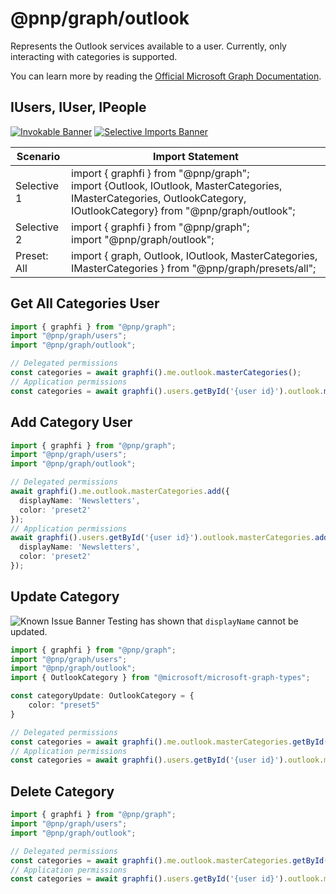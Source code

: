 # @pnp/graph/outlook

Represents the Outlook services available to a user. Currently, only interacting with categories is supported.

You can learn more  by reading the [Official Microsoft Graph Documentation](https://docs.microsoft.com/en-us/graph/api/resources/outlookuser?view=graph-rest-1.0).

## IUsers, IUser, IPeople

[![Invokable Banner](https://img.shields.io/badge/Invokable-informational.svg)](../concepts/invokable.md) [![Selective Imports Banner](https://img.shields.io/badge/Selective%20Imports-informational.svg)](../concepts/selective-imports.md)  

|Scenario|Import Statement|
|--|--|
|Selective 1|import { graphfi } from "@pnp/graph";<br />import {Outlook, IOutlook, MasterCategories, IMasterCategories, OutlookCategory, IOutlookCategory} from "@pnp/graph/outlook";|
|Selective 2|import { graphfi } from "@pnp/graph";<br />import "@pnp/graph/outlook";|
|Preset: All|import { graph, Outlook, IOutlook, MasterCategories, IMasterCategories } from "@pnp/graph/presets/all";|

## Get All Categories User

```TypeScript
import { graphfi } from "@pnp/graph";
import "@pnp/graph/users";
import "@pnp/graph/outlook";

// Delegated permissions
const categories = await graphfi().me.outlook.masterCategories();
// Application permissions
const categories = await graphfi().users.getById('{user id}').outlook.masterCategories();
```

## Add Category User

```TypeScript
import { graphfi } from "@pnp/graph";
import "@pnp/graph/users";
import "@pnp/graph/outlook";

// Delegated permissions
await graphfi().me.outlook.masterCategories.add({
  displayName: 'Newsletters', 
  color: 'preset2'
});
// Application permissions
await graphfi().users.getById('{user id}').outlook.masterCategories.add({
  displayName: 'Newsletters', 
  color: 'preset2'
});
```

## Update Category

![Known Issue Banner](https://img.shields.io/badge/Known%20Issue-important.svg) Testing has shown that `displayName` cannot be updated.

```TypeScript
import { graphfi } from "@pnp/graph";
import "@pnp/graph/users";
import "@pnp/graph/outlook";
import { OutlookCategory } from "@microsoft/microsoft-graph-types";

const categoryUpdate: OutlookCategory = {
    color: "preset5"
}

// Delegated permissions
const categories = await graphfi().me.outlook.masterCategories.getById('{category id}').update(categoryUpdate);
// Application permissions
const categories = await graphfi().users.getById('{user id}').outlook.masterCategories.getById('{category id}').update(categoryUpdate);
```

## Delete Category

```TypeScript
import { graphfi } from "@pnp/graph";
import "@pnp/graph/users";
import "@pnp/graph/outlook";

// Delegated permissions
const categories = await graphfi().me.outlook.masterCategories.getById('{category id}').delete();
// Application permissions
const categories = await graphfi().users.getById('{user id}').outlook.masterCategories.getById('{category id}').delete();
```
